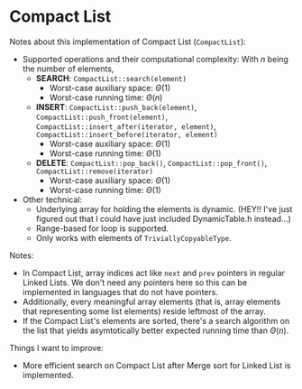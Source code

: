 # Compact List
Notes about this implementation of Compact List (`CompactList`):
* Supported operations and their computational complexity: With $n$ being the number of elements,
    * **SEARCH**: `CompactList::search(element)`
        * Worst-case auxiliary space: $\Theta(1)$
        * Worst-case running time: $\Theta(n)$
    * **INSERT**: `CompactList::push_back(element)`, `CompactList::push_front(element)`, `CompactList::insert_after(iterator, element)`, `CompactList::insert_before(iterator, element)` 
        * Worst-case auxiliary space: $\Theta(1)$
        * Worst-case running time: $\Theta(1)$
    * **DELETE**: `CompactList::pop_back()`, `CompactList::pop_front()`, `CompactList::remove(iterator)`
        * Worst-case auxiliary space: $\Theta(1)$
        * Worst-case running time: $\Theta(1)$
* Other technical:
    * Underlying array for holding the elements is dynamic. (HEY!! I've just figured out that I could have just included DynamicTable.h instead...)
    * Range-based for loop is supported.
    * Only works with elements of `TriviallyCopyableType`.

Notes:
* In Compact List, array indices act like `next` and `prev` pointers in regular Linked Lists. We don't need any pointers here so this can be implemented in languages that do not have pointers.
* Additionally, every meaningful array elements (that is, array elements that representing some list elements) reside leftmost of the array.
* If the Compact List's elements are sorted, there's a search algorithm on the list that yields asymtotically better expected running time than $\Theta(n)$.

Things I want to improve:
* More efficient search on Compact List after Merge sort for Linked List is implemented.
